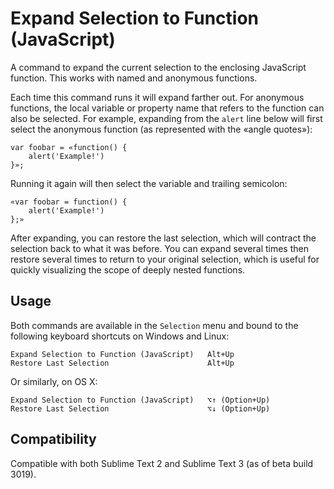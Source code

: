 Expand Selection to Function (JavaScript)
=========================================

A command to expand the current selection to the enclosing JavaScript function. This works with named and anonymous functions.

Each time this command runs it will expand farther out. For anonymous functions, the local variable or property name that refers to the function can also be selected. For example, expanding from the `alert` line below will first select the anonymous function (as represented with the «angle quotes»):

    var foobar = «function() {
        alert('Example!')
    }»;

Running it again will then select the variable and trailing semicolon:

    «var foobar = function() {
        alert('Example!')
    };»

After expanding, you can restore the last selection, which will contract the selection back to what it was before. You can expand several times then restore several times to return to your original selection, which is useful for quickly visualizing the scope of deeply nested functions.

Usage
-----

Both commands are available in the `Selection` menu and bound to the following keyboard shortcuts on Windows and Linux:

    Expand Selection to Function (JavaScript)   Alt+Up
    Restore Last Selection                      Alt+Up

Or similarly, on OS X:
    
    Expand Selection to Function (JavaScript)   ⌥↑ (Option+Up)
    Restore Last Selection                      ⌥↓ (Option+Up)

Compatibility
-------------

Compatible with both Sublime Text 2 and Sublime Text 3 (as of beta build 3019).